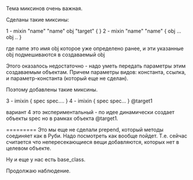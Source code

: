 Тема миксинов очень важная.

Сделаны такие миксины:

1 - mixin "name" "name" obj "target" { }
2 - mixin "name" "name" { obj ... obj .. }

где name это имя obj которое уже определено ранее, и эти указанные obj подмешиваются в создаваемый obj

Этого оказалось недостаточно - надо уметь передать параметры этим создаваемым объектам.
Причем параметры видов: константа, ссылка, и параметр-константа (который еще не сделан).

Поэтому добавлены такие миксины.

3 - imixin { spec spec.... }
4 - imixin { spec spec... } @target1

вариант 4 это экспериментальный - по идее динамически создает объекты spec но в рамках объекта @target1.

=========
Это мы еще не сделали prepend, который методы соединяет как в Руби.
Надо посмотреть как вообще пойдет. Т.е. сейчас считается что непересекающиеся вещи добавляются, которых нет в целевом объекте.

Ну и еще у нас есть base_class.

Продолжаю наблюдение.